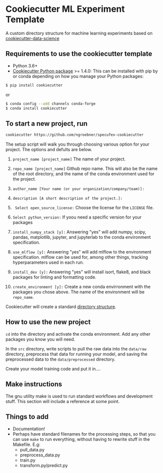 # Cookiecutter ML Experiment Template

A custom directory structure for machine learning experiments based on [cookiecutter-data-science](http://drivendata.github.io/cookiecutter-data-science/)

## Requirements to use the cookiecutter template

- Python 3.6+
- [Cookiecutter Python package](http://cookiecutter.readthedocs.org/en/latest/installation.html) >= 1.4.0: This can be installed with pip by or conda depending on how you manage your Python packages:

``` bash
$ pip install cookiecutter
```

or

``` bash
$ conda config --add channels conda-forge
$ conda install cookiecutter
```

## To start a new project, run

``` bash
cookiecutter https://github.com/ngroebner/specufex-cookiecutter
```

The setup script will walk you through choosing various option for your project. The options and defults are below.

1. ```project_name [project_name]```
The name of your project.

2. ```repo_name [project_name]```
Github repo name. This will also be the name of the root directory, and the name of the conda environment used for the project.

3. ```author_name [Your name (or your organization/company/team)]:```

4. ```description [A short description of the project.]:```

5. ``` Select open_source_license:``` Choose the license for the ```LICENSE``` file.

6. ```Select python_version:``` If yoou need a specific version for your packages

7. ```install_numpy_stack [y]:``` Answering "yes" will add numpy, scipy, pandas, matplotlib, jupyter, and jupyterlab to the conda environment specification.

8. ```use_mlflow [y]:``` Answering "yes" will add mlflow to the environment specification. mlflow can be used for, among other things, tracking hyperparameters used in each run.

9. ```install_dev [y]:``` Answering "yes" will install isort, flake8, and black packages for linting and formatting code.

10. ```create_environment [y]:``` Create a new conda envirronment with the packages you chose above. The name of the environment will be ```repo_name```.

Cookiecutter will create a standard [directory structure](Directory_Structure.md).


## How to use the new project

```cd``` into the directory and activate the conda environment. Add any other packages you know you will need.

In the ```src``` directory, write scripts to pull the raw data into the ```data/raw``` directory, preprocess that data for running your model, and saving the preprocessed data to the ```data/preprocessed``` directory.

Create your model training code and put it in....

## Make instructions

The gnu utility make is used to run standard workflows and development stuff. This section will include a reference at some point.

## Things to add

- Documentation!
- Perhaps have standard filenames for the processing steps, so that you can use ```make``` to run everything, without having to rewrite stuff in the Makefile. E.g:
  - pull_data.py
  - preprocess_data.py
  - train.py
  - transform.py/predict.py

